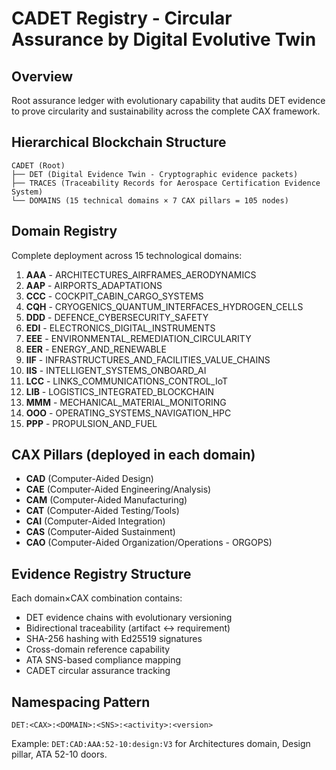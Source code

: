 # CADET Registry - Circular Assurance by Digital Evolutive Twin

## Overview
Root assurance ledger with evolutionary capability that audits DET evidence to prove circularity and sustainability across the complete CAX framework.

## Hierarchical Blockchain Structure
```
CADET (Root) 
├── DET (Digital Evidence Twin - Cryptographic evidence packets)
├── TRACES (Traceability Records for Aerospace Certification Evidence System)  
└── DOMAINS (15 technical domains × 7 CAX pillars = 105 nodes)
```

## Domain Registry
Complete deployment across 15 technological domains:

1. **AAA** - ARCHITECTURES_AIRFRAMES_AERODYNAMICS
2. **AAP** - AIRPORTS_ADAPTATIONS
3. **CCC** - COCKPIT_CABIN_CARGO_SYSTEMS
4. **CQH** - CRYOGENICS_QUANTUM_INTERFACES_HYDROGEN_CELLS
5. **DDD** - DEFENCE_CYBERSECURITY_SAFETY
6. **EDI** - ELECTRONICS_DIGITAL_INSTRUMENTS
7. **EEE** - ENVIRONMENTAL_REMEDIATION_CIRCULARITY
8. **EER** - ENERGY_AND_RENEWABLE
9. **IIF** - INFRASTRUCTURES_AND_FACILITIES_VALUE_CHAINS
10. **IIS** - INTELLIGENT_SYSTEMS_ONBOARD_AI
11. **LCC** - LINKS_COMMUNICATIONS_CONTROL_IoT
12. **LIB** - LOGISTICS_INTEGRATED_BLOCKCHAIN
13. **MMM** - MECHANICAL_MATERIAL_MONITORING
14. **OOO** - OPERATING_SYSTEMS_NAVIGATION_HPC
15. **PPP** - PROPULSION_AND_FUEL

## CAX Pillars (deployed in each domain)
- **CAD** (Computer-Aided Design)
- **CAE** (Computer-Aided Engineering/Analysis)
- **CAM** (Computer-Aided Manufacturing)
- **CAT** (Computer-Aided Testing/Tools)
- **CAI** (Computer-Aided Integration)
- **CAS** (Computer-Aided Sustainment)
- **CAO** (Computer-Aided Organization/Operations - ORGOPS)

## Evidence Registry Structure
Each domain×CAX combination contains:
- DET evidence chains with evolutionary versioning
- Bidirectional traceability (artifact ↔ requirement)
- SHA-256 hashing with Ed25519 signatures
- Cross-domain reference capability
- ATA SNS-based compliance mapping
- CADET circular assurance tracking

## Namespacing Pattern
```
DET:<CAX>:<DOMAIN>:<SNS>:<activity>:<version>
```

Example: `DET:CAD:AAA:52-10:design:V3` for Architectures domain, Design pillar, ATA 52-10 doors.